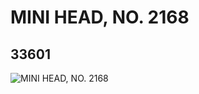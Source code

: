 # MINI HEAD, NO. 2168
## 33601
![MINI HEAD, NO. 2168](https://lc-www-live-s.legocdn.com/media/bricks/5/2/6188675.jpg)